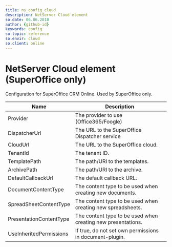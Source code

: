 ```yaml
---
title: ns_config_cloud
description: NetServer Cloud element
so.date: 06.06.2018
author: {github-id}
keywords: config
so.topic: reference
so.envir: cloud
so.client: online
---
```


# NetServer Cloud element (SuperOffice only)

Configuration for SuperOffice CRM Online. Used by SuperOffice only.

| Name | Description |
|---|---|
| Provider | The provider to use (Office365/Foogle) |
| DispatcherUrl | The URL to the SuperOffice Dispatcher service |
| CloudUrl | The URL to the SuperOffice cloud. |
| TenantId | The tenant ID. |
| TemplatePath | The path/URI to the templates. |
| ArchivePath | The path/URI to the archive. |
| DefaultCallbackUrl | The default callback URL. |
| DocumentContentType | The content type to be used when creating new documents. |
| SpreadSheetContentType | The content type to be used when creating new spreadsheets. |
| PresentationContentType | The content type to be used when creating new presentations. |
| UseInheritedPermissions | If true, do not set own permissions in document-plugin. |
